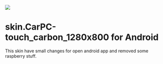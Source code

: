 [![](https://www.paypalobjects.com/en_US/i/btn/btn_donateCC_LG.gif)](https://www.paypal.com/cgi-bin/webscr?cmd=_s-xclick&hosted_button_id=AMXESTYHM96HN)


skin.CarPC-touch_carbon_1280x800 for Android
=======================

This skin have small changes for open android app and removed some raspberry stuff.
